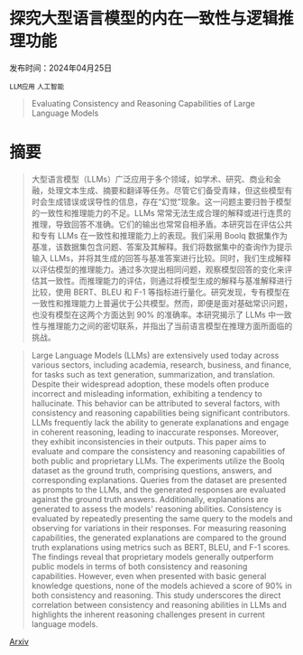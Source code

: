 # 探究大型语言模型的内在一致性与逻辑推理功能

发布时间：2024年04月25日

`LLM应用` `人工智能`

> Evaluating Consistency and Reasoning Capabilities of Large Language Models

# 摘要

> 大型语言模型（LLMs）广泛应用于多个领域，如学术、研究、商业和金融，处理文本生成、摘要和翻译等任务。尽管它们备受青睐，但这些模型有时会生成错误或误导性的信息，存在“幻觉”现象。这一问题主要归咎于模型的一致性和推理能力的不足。LLMs 常常无法生成合理的解释或进行连贯的推理，导致回答不准确。它们的输出也常常自相矛盾。本研究旨在评估公共和专有 LLMs 在一致性和推理能力上的表现。我们采用 Boolq 数据集作为基准，该数据集包含问题、答案及其解释。我们将数据集中的查询作为提示输入 LLMs，并将其生成的回答与基准答案进行比较。同时，我们生成解释以评估模型的推理能力。通过多次提出相同问题，观察模型回答的变化来评估其一致性。而推理能力的评估，则通过将模型生成的解释与基准解释进行比较，使用 BERT、BLEU 和 F-1 等指标进行量化。研究发现，专有模型在一致性和推理能力上普遍优于公共模型。然而，即便是面对基础常识问题，也没有模型在这两个方面达到 90% 的准确率。本研究揭示了 LLMs 中一致性与推理能力之间的密切联系，并指出了当前语言模型在推理方面所面临的挑战。

> Large Language Models (LLMs) are extensively used today across various sectors, including academia, research, business, and finance, for tasks such as text generation, summarization, and translation. Despite their widespread adoption, these models often produce incorrect and misleading information, exhibiting a tendency to hallucinate. This behavior can be attributed to several factors, with consistency and reasoning capabilities being significant contributors. LLMs frequently lack the ability to generate explanations and engage in coherent reasoning, leading to inaccurate responses. Moreover, they exhibit inconsistencies in their outputs. This paper aims to evaluate and compare the consistency and reasoning capabilities of both public and proprietary LLMs. The experiments utilize the Boolq dataset as the ground truth, comprising questions, answers, and corresponding explanations. Queries from the dataset are presented as prompts to the LLMs, and the generated responses are evaluated against the ground truth answers. Additionally, explanations are generated to assess the models' reasoning abilities. Consistency is evaluated by repeatedly presenting the same query to the models and observing for variations in their responses. For measuring reasoning capabilities, the generated explanations are compared to the ground truth explanations using metrics such as BERT, BLEU, and F-1 scores. The findings reveal that proprietary models generally outperform public models in terms of both consistency and reasoning capabilities. However, even when presented with basic general knowledge questions, none of the models achieved a score of 90\% in both consistency and reasoning. This study underscores the direct correlation between consistency and reasoning abilities in LLMs and highlights the inherent reasoning challenges present in current language models.

[Arxiv](https://arxiv.org/abs/2404.16478)